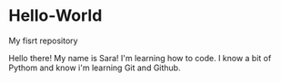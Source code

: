# Hello-World
My fisrt repository

Hello there!
My name is Sara! I'm learning how to code.
I know a bit of Pythom and know i'm learning Git and Github.
